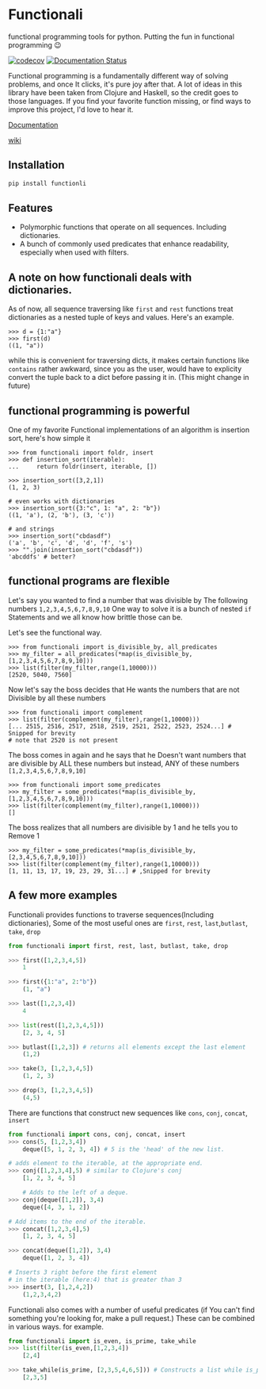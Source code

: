 # Functionali
functional programming tools for python. Putting the fun in functional programming 😉

[![codecov](https://codecov.io/gh/AbhinavOmprakash/functionali/branch/main/graph/badge.svg?token=75LLE4F7EY)](https://codecov.io/gh/AbhinavOmprakash/functionali)
[![Documentation Status](https://readthedocs.org/projects/functionali/badge/?version=latest)](https://functionali.readthedocs.io/en/latest/?badge=latest)
      

Functional programming is a fundamentally different way of solving problems, and once It clicks, it's pure joy after that. 
A lot of ideas in this library have been taken from Clojure and Haskell, so the credit goes to those languages. 
If you find your favorite function missing, or find ways to improve this project, I'd love to hear it.



[Documentation](https://functionali.readthedocs.io/en/latest/)

[wiki](https://functionali.readthedocs.io/en/latest/)

## Installation
```bash 
pip install functionli 
```

## Features
- Polymorphic functions that operate on all sequences. Including dictionaries.
- A bunch of commonly used predicates that enhance readability, especially when used with filters.

## A note on how functionali deals with dictionaries.
As of now, all sequence traversing like `first` and `rest` functions treat dictionaries as a nested tuple of keys and values. 
Here's an example. 

```pycon
>>> d = {1:"a"}
>>> first(d)
((1, "a"))
```

while this is convenient for traversing dicts, it makes certain functions like `contains` rather awkward, since you as the user, would 
have to explicity convert the tuple back to a dict before passing it in. 
(This might change in future)



## functional programming is powerful
 
One of my favorite Functional implementations of an algorithm is insertion sort, here's how simple it 
```pycon
>>> from functionali import foldr, insert
>>> def insertion_sort(iterable):
...     return foldr(insert, iterable, [])

>>> insertion_sort([3,2,1])
(1, 2, 3)

# even works with dictionaries
>>> insertion_sort({3:"c", 1: "a", 2: "b"})  
((1, 'a'), (2, 'b'), (3, 'c'))

# and strings
>>> insertion_sort("cbdasdf")
('a', 'b', 'c', 'd', 'd', 'f', 's')
>>> "".join(insertion_sort("cbdasdf"))
'abcddfs' # better?
``` 

## functional programs are flexible

Let's say you wanted to find a number that was divisible by The following numbers
`1,2,3,4,5,6,7,8,9,10` 
One way to solve it is a bunch of nested `if` Statements and we all know how brittle those can be.

Let's see the functional way.
```pycon
>>> from functionali import is_divisible_by, all_predicates
>>> my_filter = all_predicates(*map(is_divisible_by,[1,2,3,4,5,6,7,8,9,10]))
>>> list(filter(my_filter,range(1,10000)))
[2520, 5040, 7560]
```

Now let's say the boss decides that He wants the numbers that are not 
Divisible by all these numbers
```pycon
>>> from functionali import complement
>>> list(filter(complement(my_filter),range(1,10000)))
[... 2515, 2516, 2517, 2518, 2519, 2521, 2522, 2523, 2524...] # Snipped for brevity 
# note that 2520 is not present
```
The boss comes in again and he says that he Doesn't want numbers that are divisible by ALL these numbers but instead, ANY of these numbers `[1,2,3,4,5,6,7,8,9,10]`
```pycon
>>> from functionali import some_predicates
>>> my_filter = some_predicates(*map(is_divisible_by,[1,2,3,4,5,6,7,8,9,10]))
>>> list(filter(complement(my_filter),range(1,10000)))
[]
```
The boss realizes that all numbers are divisible by 1 and he tells you to Remove 1

```pycon
>>> my_filter = some_predicates(*map(is_divisible_by,[2,3,4,5,6,7,8,9,10]))   
>>> list(filter(complement(my_filter),range(1,10000)))
[1, 11, 13, 17, 19, 23, 29, 31...] # ,Snipped for brevity
```

## A few more examples

Functionali provides functions to traverse sequences(Including dictionaries), Some of the most useful ones are `first`, `rest`, `last`,`butlast`, `take`, `drop`
```Python
from functionali import first, rest, last, butlast, take, drop

>>> first([1,2,3,4,5])
    1

>>> first({1:"a", 2:"b"})
    (1, "a")

>>> last([1,2,3,4])
    4

>>> list(rest([1,2,3,4,5]))
    [2, 3, 4, 5]

>>> butlast([1,2,3]) # returns all elements except the last element
    (1,2)

>>> take(3, [1,2,3,4,5])
    (1, 2, 3)

>>> drop(3, [1,2,3,4,5])
    (4,5)
```

There are functions that construct new sequences like `cons`, `conj`, `concat`, `insert`

```Python
from functionali import cons, conj, concat, insert
>>> cons(5, [1,2,3,4])
    deque([5, 1, 2, 3, 4]) # 5 is the 'head' of the new list.

# adds element to the iterable, at the appropriate end.
>>> conj([1,2,3,4],5) # similar to Clojure's conj
    [1, 2, 3, 4, 5]

    # Adds to the left of a deque.
>>> conj(deque([1,2]), 3,4)
    deque([4, 3, 1, 2])

# Add items to the end of the iterable.
>>> concat([1,2,3,4],5)
    [1, 2, 3, 4, 5]

>>> concat(deque([1,2]), 3,4)
    deque([1, 2, 3, 4])

# Inserts 3 right before the first element
# in the iterable (here:4) that is greater than 3
>>> insert(3, [1,2,4,2])
    (1,2,3,4,2)
```

Functionali also comes with a number of useful predicates 
(if You can't find something you're looking for, make a pull request.)
These can be combined in various ways.
for example.

```Python
from functionali import is_even, is_prime, take_while
>>> list(filter(is_even,[1,2,3,4])
    [2,4]

>>> take_while(is_prime, [2,3,5,4,6,5])) # Constructs a list while is_prime is true.
    [2,3,5]

```




